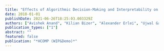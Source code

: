 ```yaml
---
title: "Effects of Algorithmic Decision-Making and Interpretability on Human Behavior: Experiments using Crowdsourcing."
date: 2018-01-01
publishDate: 2021-06-26T18:25:03.003329Z
authors: ["Avishek Anand", "Kilian Bizer", "Alexander Erlei", "Ujwal Gadiraju", "Christian Heinze", "Lukas Meub", "Wolfgang Nejdl", "Bjoern Steinroetter"]
publication_types: ["1"]
abstract: ""
featured: false
publication: "*HCOMP (WIP&Demo)*"
---
```


